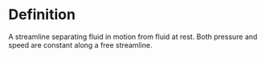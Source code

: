 # Definition

A streamline separating fluid in motion from fluid at rest. Both
pressure and speed are constant along a free streamline.
